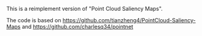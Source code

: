 This is a reimplement version of "Point Cloud Saliency Maps".

The code is based on https://github.com/tianzheng4/PointCloud-Saliency-Maps and https://github.com/charlesq34/pointnet

